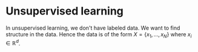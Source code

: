 # Unsupervised learning
In unsupervised learning, we don't have labeled data. We want to find structure in the data.
Hence the data is of the form $X = \{x_1, ..., x_N\}$ where $x_i \in \mathbb{R}^d$.
